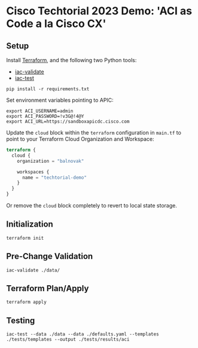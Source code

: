 # Cisco Techtorial 2023 Demo: 'ACI as Code a la Cisco CX'

## Setup

Install [Terraform](https://www.terraform.io/downloads), and the following two Python tools:

- [iac-validate](https://github.com/netascode/iac-validate)
- [iac-test](https://github.com/netascode/iac-test)

```shell
pip install -r requirements.txt
```

Set environment variables pointing to APIC:

```shell
export ACI_USERNAME=admin
export ACI_PASSWORD=!v3G@!4@Y
export ACI_URL=https://sandboxapicdc.cisco.com
```

Update the `cloud` block within the `terraform` configuration in `main.tf` to point to your Terraform Cloud Organization and Workspace:

```terraform
terraform {
  cloud {
    organization = "balnovak"

    workspaces {
      name = "techtorial-demo"
    }
  }
}
```

Or remove the `cloud` block completely to revert to local state storage.

## Initialization

```shell
terraform init
```

## Pre-Change Validation

```shell
iac-validate ./data/
```

## Terraform Plan/Apply

```shell
terraform apply
```

## Testing

```shell
iac-test --data ./data --data ./defaults.yaml --templates ./tests/templates --output ./tests/results/aci
```
